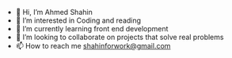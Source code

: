 - 👋 Hi, I’m Ahmed Shahin
- 👀 I’m interested in Coding and reading
- 🌱 I’m currently learning front end development
- 💞️ I’m looking to collaborate on projects that solve real problems
- 📫 How to reach me shahinforwork@gmail.com

